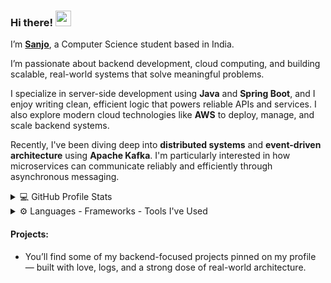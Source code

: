 ### Hi there! <img src="https://emojis.slackmojis.com/emojis/images/1536351075/4594/blob-wave.gif" width="25"/>

I’m [**Sanjo**](https://my-portfolio-unst.vercel.app/), a Computer Science student based in India.

I’m passionate about backend development, cloud computing, and building scalable, real-world systems that solve meaningful problems.

I specialize in server-side development using **Java** and **Spring Boot**, and I enjoy writing clean, efficient logic that powers reliable APIs and services. I also explore modern cloud technologies like **AWS** to deploy, manage, and scale backend systems.

Recently, I've been diving deep into **distributed systems** and **event-driven architecture** using **Apache Kafka**. I'm particularly interested in how microservices can communicate reliably and efficiently through asynchronous messaging.



<details>
  <summary>💻 GitHub Profile Stats</summary>
    <div>
        <h2 align="center">📊 Github Stats</h2>
        <br />
        <p align="center">
            <img src="https://github-readme-stats.vercel.app/api?username=skywalker690&show_icons=true&theme=codeSTACKr&hide_border=true&cache=1" alt="GitHub Stats"/>
        </p>
        <p align="center">
            <div align="center"> <img src="https://github-profile-trophy.vercel.app/?username=skywalker690&theme=onedark&no-frame=true&no-bg=true&margin-w=15&row=2&column=4&cache=0"> </div>
        </p>
    </div>
</details>

<details>
    <summary>⚙️ Languages - Frameworks - Tools I've Used</summary>
   <div align="center">
      <h2 align="center"><strong>⚒️ Languages - Frameworks - Tools I've Used ⚒️</strong></h2>
      <img src="https://skillicons.dev/icons?i=java,spring,react,tailwind,postgres,kafka,aws,docker,jenkins,idea,postman,git" />
</div>
</details>

#### Projects:

* You’ll find some of my backend-focused projects pinned on my profile — built with love, logs, and a strong dose of real-world architecture.

